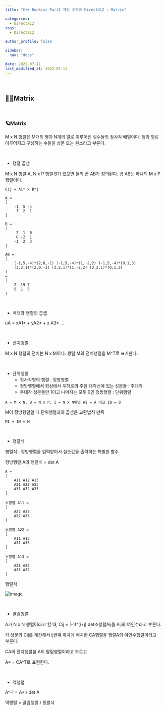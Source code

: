 ```yaml
---
title: "C++ Rookiss Part2 게임 수학과 DirectX12 : Matrix"

categories:
  - DirectX12
tags:
  - DirectX12

author_profile: false

sidebar:
  nav: "docs"

date: 2022-07-11
last_modified_at: 2022-07-11
---
```


<br>


## 🙇‍♀️Matrix


<br>


### 🪐Matrix

M x N 행렬은 M개의 행과 N개의 열로 이루어진 실수들의 정사각 배열이다. 행과 열로 이루어지고 구성하는 수들을 성분 또는 원소라고 부른다. 

<br>

* 행렬 곱셈

M x N 행렬 A, N x P 행렬 B가 있으면 둘의 곱 AB가 정의된다.
곱 AB는 하나의 M x P행렬이다.

`Cij = Ai* x B*j`

```
A = 
[
    -1  5 -4
     3  2  1
]

B = 
[
     2  1  0
     0 -2  1
    -1  2  3
]

AB = 
[
    (-1,5,-4)*(2,0,-1) (-1,5,-4)*(1,-2,2) (-1,5,-4)*(0,1,3)
    (3,2,1)*(2,0,-1) (3,2,1)*(1,-2,2) (3,2,1)*(0,1,3)
]
=
[
    2 -19 7
    5  1  5
]
```

<br>

* 벡터와 행렬의 곱셉

uA = xA1* + yA2* + z A3* ...

<br>

* 전치행렬

M x N 행렬의 전치는 N x M이다. 행렬 M의 전치행렬을 M^T로 표기한다.

<br>

* 단위행렬
    - 정사각형의 행렬 : 정방행렬
    - 정방행렬에서 좌상에서 우하로의 주된 대각선에 있는 성분들 : 주대각
    - 주대각 성분들만 1이고 나머지는 모두 0인 정방행렬 : 단위행렬

`A = M x N, B = N x P, I = N x N이면 AI = A 이고 IB = B`

M이 정방행렬일 때 단위행렬과의 곱셈은 교환법칙 만족

`MI = IM = M`

<br>

* 행렬식

행렬식 : 정방행렬을 입력받아서 실숫값을 출력하는 특별한 함수

정방행렬 A의 행렬식 = det A

```
A =
[
    A11 A12 A13
    A21 A22 A23
    A31 A32 A33
]

소행렬 A11 =
[
    A22 A23
    A32 A33
]

소행렬 A22 =
[
    A11 A13
    A31 A33
]

소행렬 A13 = 
[
    A21 A22
    A31 A32
]
```

행렬식

![image](https://user-images.githubusercontent.com/86364202/178194688-5570d826-e2c1-47e4-9a1a-7e552e726888.png)

<br>

* 딸림행렬

A가 N x N 행렬이라고 할 때, Cij = (-1)^(i+j) det소행렬Aij를 Aij의 여인수라고 부른다.

각 성분의 Cij를 계산해서 ij번째 위치에 배치한 CA행렬을 행렬A의 여인수행렬이라고 부른다.

CA의 전치행렬을 A의 딸림행렬이라고 부르고

A* = CA^T로 표현한다.

<br>

* 역행렬

A^-1 = A* / det A

역행렬 = 딸림행렬 / 행렬식